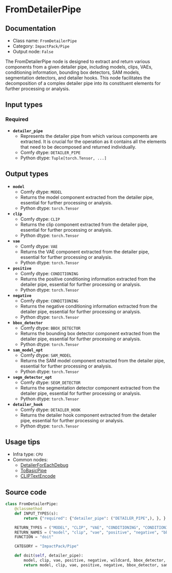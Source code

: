 # FromDetailerPipe
## Documentation
- Class name: `FromDetailerPipe`
- Category: `ImpactPack/Pipe`
- Output node: `False`

The FromDetailerPipe node is designed to extract and return various components from a given detailer pipe, including models, clips, VAEs, conditioning information, bounding box detectors, SAM models, segmentation detectors, and detailer hooks. This node facilitates the decomposition of a complex detailer pipe into its constituent elements for further processing or analysis.
## Input types
### Required
- **`detailer_pipe`**
    - Represents the detailer pipe from which various components are extracted. It is crucial for the operation as it contains all the elements that need to be decomposed and returned individually.
    - Comfy dtype: `DETAILER_PIPE`
    - Python dtype: `Tuple[torch.Tensor, ...]`
## Output types
- **`model`**
    - Comfy dtype: `MODEL`
    - Returns the model component extracted from the detailer pipe, essential for further processing or analysis.
    - Python dtype: `torch.Tensor`
- **`clip`**
    - Comfy dtype: `CLIP`
    - Returns the clip component extracted from the detailer pipe, essential for further processing or analysis.
    - Python dtype: `torch.Tensor`
- **`vae`**
    - Comfy dtype: `VAE`
    - Returns the VAE component extracted from the detailer pipe, essential for further processing or analysis.
    - Python dtype: `torch.Tensor`
- **`positive`**
    - Comfy dtype: `CONDITIONING`
    - Returns the positive conditioning information extracted from the detailer pipe, essential for further processing or analysis.
    - Python dtype: `torch.Tensor`
- **`negative`**
    - Comfy dtype: `CONDITIONING`
    - Returns the negative conditioning information extracted from the detailer pipe, essential for further processing or analysis.
    - Python dtype: `torch.Tensor`
- **`bbox_detector`**
    - Comfy dtype: `BBOX_DETECTOR`
    - Returns the bounding box detector component extracted from the detailer pipe, essential for further processing or analysis.
    - Python dtype: `torch.Tensor`
- **`sam_model_opt`**
    - Comfy dtype: `SAM_MODEL`
    - Returns the SAM model component extracted from the detailer pipe, essential for further processing or analysis.
    - Python dtype: `torch.Tensor`
- **`segm_detector_opt`**
    - Comfy dtype: `SEGM_DETECTOR`
    - Returns the segmentation detector component extracted from the detailer pipe, essential for further processing or analysis.
    - Python dtype: `torch.Tensor`
- **`detailer_hook`**
    - Comfy dtype: `DETAILER_HOOK`
    - Returns the detailer hook component extracted from the detailer pipe, essential for further processing or analysis.
    - Python dtype: `torch.Tensor`
## Usage tips
- Infra type: `CPU`
- Common nodes:
    - [DetailerForEachDebug](../../ComfyUI-Impact-Pack/Nodes/DetailerForEachDebug.md)
    - [ToBasicPipe](../../ComfyUI-Impact-Pack/Nodes/ToBasicPipe.md)
    - [CLIPTextEncode](../../Comfy/Nodes/CLIPTextEncode.md)



## Source code
```python
class FromDetailerPipe:
    @classmethod
    def INPUT_TYPES(s):
        return {"required": {"detailer_pipe": ("DETAILER_PIPE",), }, }

    RETURN_TYPES = ("MODEL", "CLIP", "VAE", "CONDITIONING", "CONDITIONING", "BBOX_DETECTOR", "SAM_MODEL", "SEGM_DETECTOR", "DETAILER_HOOK")
    RETURN_NAMES = ("model", "clip", "vae", "positive", "negative", "bbox_detector", "sam_model_opt", "segm_detector_opt", "detailer_hook")
    FUNCTION = "doit"

    CATEGORY = "ImpactPack/Pipe"

    def doit(self, detailer_pipe):
        model, clip, vae, positive, negative, wildcard, bbox_detector, segm_detector_opt, sam_model_opt, detailer_hook, _, _, _, _ = detailer_pipe
        return model, clip, vae, positive, negative, bbox_detector, sam_model_opt, segm_detector_opt, detailer_hook

```
